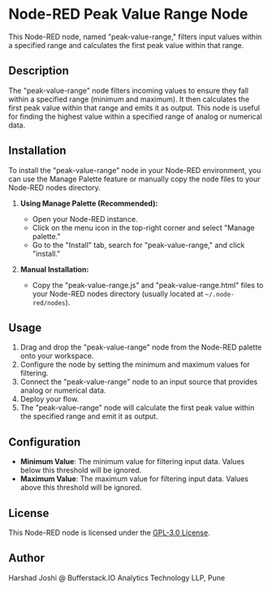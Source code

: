 # Node-RED Peak Value Range Node

This Node-RED node, named "peak-value-range," filters input values within a specified range and calculates the first peak value within that range.

## Description

The "peak-value-range" node filters incoming values to ensure they fall within a specified range (minimum and maximum). It then calculates the first peak value within that range and emits it as output. This node is useful for finding the highest value within a specified range of analog or numerical data.

## Installation

To install the "peak-value-range" node in your Node-RED environment, you can use the Manage Palette feature or manually copy the node files to your Node-RED nodes directory.

1. **Using Manage Palette (Recommended):**
   - Open your Node-RED instance.
   - Click on the menu icon in the top-right corner and select "Manage palette."
   - Go to the "Install" tab, search for "peak-value-range," and click "install."

2. **Manual Installation:**
   - Copy the "peak-value-range.js" and "peak-value-range.html" files to your Node-RED nodes directory (usually located at `~/.node-red/nodes`).

## Usage

1. Drag and drop the "peak-value-range" node from the Node-RED palette onto your workspace.
2. Configure the node by setting the minimum and maximum values for filtering.
3. Connect the "peak-value-range" node to an input source that provides analog or numerical data.
4. Deploy your flow.
5. The "peak-value-range" node will calculate the first peak value within the specified range and emit it as output.

## Configuration

- **Minimum Value**: The minimum value for filtering input data. Values below this threshold will be ignored.
- **Maximum Value**: The maximum value for filtering input data. Values above this threshold will be ignored.

## License

This Node-RED node is licensed under the [GPL-3.0 License](LICENSE).

## Author

Harshad Joshi @ Bufferstack.IO Analytics Technology LLP, Pune
